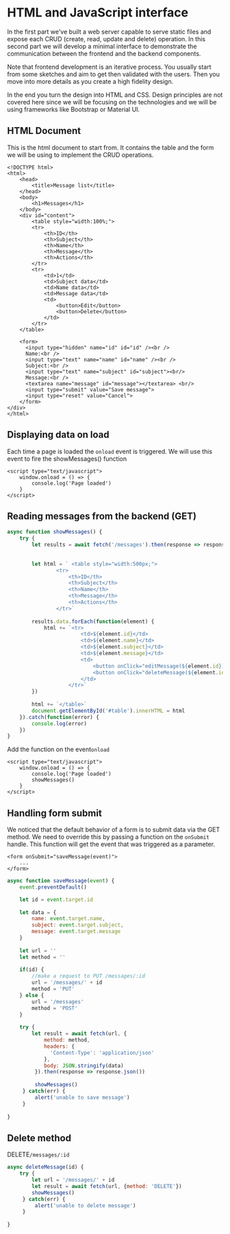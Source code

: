 # HTML and JavaScript interface

In the first part we've built a web server capable to serve static files and expose each CRUD \(create, read, update and delete\) operation. In this second part we will develop a minimal interface to demonstrate the communication between the frontend and the backend components.

Note that frontend development is an iterative process. You usually start from some sketches and aim to get then validated with the users. Then you move into more details as you create a high fidelity design. 

In the end you turn the design into HTML and CSS. Design principles are not covered here since we will be focusing on the technologies and we will be using frameworks like Bootstrap or Material UI.

## HTML Document

This is the html document to start from. It contains the table and the form we will be using to implement the CRUD operations.

```markup
<!DOCTYPE html>
<html>
    <head>
        <title>Message list</title>
    </head>
    <body>
        <h1>Messages</h1>
    </body>
    <div id="content">
        <table style="width:100%;">
        <tr>
            <th>ID</th>
            <th>Subject</th>
            <th>Name</th> 
            <th>Message</th>
            <th>Actions</th>
        </tr>
        <tr>
            <td>1</td>
            <td>Subject data</td>
            <td>Name data</td>
            <td>Message data</td>
            <td>
                <button>Edit</button>
                <button>Delete</button>
            </td>
        </tr>
    </table>
    
    <form>
      <input type="hidden" name="id" id="id" /><br />
      Name:<br />
      <input type="text" name="name" id="name" /><br />
      Subject:<br />
      <input type="text" name="subject" id="subject"><br/>
      Message:<br />
      <textarea name="message" id="message"></textarea> <br/>
      <input type="submit" value="Save message">
      <input type="reset" value="Cancel">
    </form>
</div>
</html>
```

## Displaying data on load

Each time a page is loaded the `onload` event is triggered. We will use this event to fire the showMessages\(\) function

```markup
<script type="text/javascript">
    window.onload = () => {
        console.log('Page loaded')
    }
</script>
```

## Reading messages from the backend \(GET\)

```javascript
async function showMessages() {
    try {
        let results = await fetch('/messages').then(response => response.json())
    
    
        let html = ` <table style="width:500px;">
                <tr>
                    <th>ID</th>
                    <th>Subject</th>
                    <th>Name</th> 
                    <th>Message</th>
                    <th>Actions</th>
                </tr>`
    
        results.data.forEach(function(element) {
            html += `<tr>
                        <td>${element.id}</td>
                        <td>${element.name}</td>
                        <td>${element.subject}</td>
                        <td>${element.message}</td>
                        <td>
                            <button onClick="editMessage(${element.id})">Edit</button>
                            <button onClick="deleteMessage(${element.id})">Delete</button>
                        </td>
                    </tr>`
        })
    
        html += `</table>`
        document.getElementById('#table').innerHTML = html
    }).catch(function(error) {
        console.log(error)
    })
}
```

Add the function on the event`onload`

```markup
<script type="text/javascript">
    window.onload = () => {
        console.log('Page loaded')
        showMessages()
    }
</script>
```

## Handling form submit

We noticed that the default behavior of a form is to submit data via the GET method. We need to override this by passing a function on the `onSubmit` handle. This function will get the event that was triggered as a parameter.

```markup
<form onSubmit="saveMessage(event)">
    ...
</form>
```

```javascript
async function saveMessage(event) {
    event.preventDefault()

    let id = event.target.id
    
    let data = {
        name: event.target.name,
        subject: event.target.subject,
        message: event.target.message
    }
    
    let url = ''
    let method = ''
    
    if(id) {
        //make a request to PUT /messages/:id
        url = '/messages/' + id
        method = 'PUT'
    } else {
        url = '/messages'
        method = 'POST'
    }
    
    try {
        let result = await fetch(url, {
            method: method, 
            headers: {
              'Content-Type': 'application/json'
            },
            body: JSON.stringify(data)
         }).then(response => response.json())
         
         showMessages()
     } catch(err) {
         alert('unable to save message')
     }
     
}


```

## Delete method

DELETE`/messages/:id`

```javascript
async deleteMessage(id) {
    try {
        let url = '/messages/' + id
        let result = await fetch(url, {method: 'DELETE'})
        showMessages()
     } catch(err) {
         alert('unable to delete message')
     }
     
}
```

